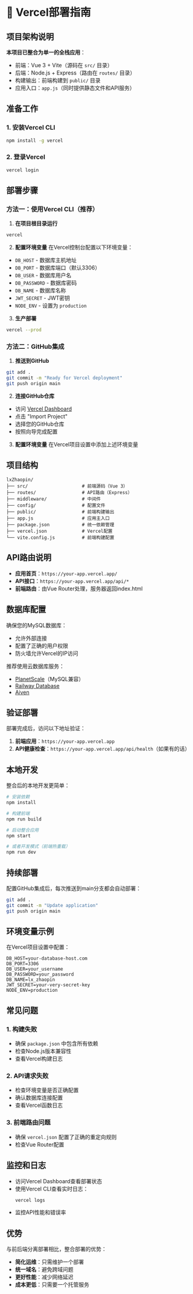 # 🚀 Vercel部署指南

## 项目架构说明

**本项目已整合为单一的全栈应用**：
- 前端：Vue 3 + Vite（源码在 `src/` 目录）
- 后端：Node.js + Express（路由在 `routes/` 目录）
- 构建输出：前端构建到 `public/` 目录
- 应用入口：`app.js`（同时提供静态文件和API服务）

## 准备工作

### 1. 安装Vercel CLI
```bash
npm install -g vercel
```

### 2. 登录Vercel
```bash
vercel login
```

## 部署步骤

### 方法一：使用Vercel CLI（推荐）

1. **在项目根目录运行**
```bash
vercel
```

2. **配置环境变量**
在Vercel控制台配置以下环境变量：
- `DB_HOST` - 数据库主机地址
- `DB_PORT` - 数据库端口（默认3306）
- `DB_USER` - 数据库用户名
- `DB_PASSWORD` - 数据库密码
- `DB_NAME` - 数据库名称
- `JWT_SECRET` - JWT密钥
- `NODE_ENV` - 设置为 `production`

3. **生产部署**
```bash
vercel --prod
```

### 方法二：GitHub集成

1. **推送到GitHub**
```bash
git add .
git commit -m "Ready for Vercel deployment"
git push origin main
```

2. **连接GitHub仓库**
- 访问 [Vercel Dashboard](https://vercel.com/dashboard)
- 点击 "Import Project"
- 选择您的GitHub仓库
- 按照向导完成配置

3. **配置环境变量**
在Vercel项目设置中添加上述环境变量

## 项目结构

```
lxZhaopin/
├── src/                    # 前端源码（Vue 3）
├── routes/                 # API路由（Express）
├── middleware/             # 中间件
├── config/                 # 配置文件
├── public/                 # 前端构建输出
├── app.js                  # 应用主入口
├── package.json            # 统一依赖管理
├── vercel.json             # Vercel配置
└── vite.config.js          # 前端构建配置
```

## API路由说明

- **应用首页**：`https://your-app.vercel.app/`
- **API接口**：`https://your-app.vercel.app/api/*`
- **前端路由**：由Vue Router处理，服务器返回index.html

## 数据库配置

确保您的MySQL数据库：
- 允许外部连接
- 配置了正确的用户权限
- 防火墙允许Vercel的IP访问

推荐使用云数据库服务：
- [PlanetScale](https://planetscale.com/)（MySQL兼容）
- [Railway Database](https://railway.app/)
- [Aiven](https://aiven.io/)

## 验证部署

部署完成后，访问以下地址验证：

1. **前端应用**：`https://your-app.vercel.app`
2. **API健康检查**：`https://your-app.vercel.app/api/health`（如果有的话）

## 本地开发

整合后的本地开发更简单：

```bash
# 安装依赖
npm install

# 构建前端
npm run build

# 启动整合应用
npm start

# 或者开发模式（前端热重载）
npm run dev
```

## 持续部署

配置GitHub集成后，每次推送到main分支都会自动部署：

```bash
git add .
git commit -m "Update application"
git push origin main
```

## 环境变量示例

在Vercel项目设置中配置：

```
DB_HOST=your-database-host.com
DB_PORT=3306
DB_USER=your_username
DB_PASSWORD=your_password
DB_NAME=lx_zhaopin
JWT_SECRET=your-very-secret-key
NODE_ENV=production
```

## 常见问题

### 1. 构建失败
- 确保 `package.json` 中包含所有依赖
- 检查Node.js版本兼容性
- 查看Vercel构建日志

### 2. API请求失败
- 检查环境变量是否正确配置
- 确认数据库连接配置
- 查看Vercel函数日志

### 3. 前端路由问题
- 确保 `vercel.json` 配置了正确的重定向规则
- 检查Vue Router配置

## 监控和日志

- 访问Vercel Dashboard查看部署状态
- 使用Vercel CLI查看实时日志：
  ```bash
  vercel logs
  ```
- 监控API性能和错误率

## 优势

与前后端分离部署相比，整合部署的优势：
- **简化运维**：只需维护一个部署
- **统一域名**：避免跨域问题
- **更好性能**：减少网络延迟
- **成本更低**：只需要一个托管服务 